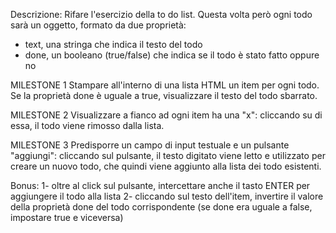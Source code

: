 Descrizione:
Rifare l'esercizio della to do list.
Questa volta però ogni todo sarà un oggetto, formato da due proprietà:

- text, una stringa che indica il testo del todo
- done, un booleano (true/false) che indica se il todo è stato fatto oppure no

MILESTONE 1
Stampare all'interno di una lista HTML un item per ogni todo.
Se la proprietà done è uguale a true, visualizzare il testo del todo sbarrato.

MILESTONE 2
Visualizzare a fianco ad ogni item ha una "x": cliccando su di essa, il todo viene rimosso dalla lista.

MILESTONE 3
Predisporre un campo di input testuale e un pulsante "aggiungi": cliccando sul pulsante, il testo digitato viene letto e utilizzato per creare un nuovo todo, che quindi viene aggiunto alla lista dei todo esistenti.

Bonus:
1- oltre al click sul pulsante, intercettare anche il tasto ENTER per aggiungere il todo alla lista
2- cliccando sul testo dell'item, invertire il valore della proprietà done del todo corrispondente (se done era uguale a false, impostare true e viceversa)
